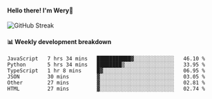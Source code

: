 #### Hello there! I'm Wery👋


![GitHub Streak](https://github-readme-streak-stats.herokuapp.com/?user=weryzebra-yue&theme=swift&hide_border=false&include_all_commits=true)



#### 📊 Weekly development breakdown
<!--START_SECTION:waka-->

```text
JavaScript   7 hrs 34 mins   ███████████▓░░░░░░░░░░░░░   46.10 %
Python       5 hrs 34 mins   ████████▒░░░░░░░░░░░░░░░░   33.95 %
TypeScript   1 hr 8 mins     █▓░░░░░░░░░░░░░░░░░░░░░░░   06.95 %
JSON         30 mins         ▓░░░░░░░░░░░░░░░░░░░░░░░░   03.05 %
Other        27 mins         ▓░░░░░░░░░░░░░░░░░░░░░░░░   02.81 %
HTML         27 mins         ▓░░░░░░░░░░░░░░░░░░░░░░░░   02.74 %
```

<!--END_SECTION:waka-->
